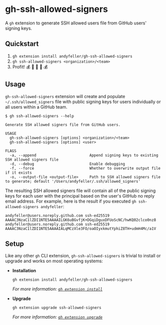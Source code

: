 # gh-ssh-allowed-signers

A `gh` extension to generate SSH allowed users file from GitHub users' signing keys.

## Quickstart

1. `gh extension install andyfeller/gh-ssh-allowed-signers`
1. `gh ssh-allowed-signers <organization>/<team>`
1. Profit! :moneybag: :money_with_wings: :money_mouth_face: :money_with_wings: :moneybag:

## Usage

`gh-ssh-allowed-signers` extension will create and populate `~/.ssh/allowed_signers` file with public signing keys for users individually or all users within a GitHub team.

```shell
$ gh ssh-allowed-signers --help

Generate SSH allowed signers file from GitHub users.

USAGE
  gh-ssh-allowed-signers [options] <organization>/<team>
  gh-ssh-allowed-signers [options] <user>

FLAGS
  -a, --append                        Append signing keys to existing SSH allowed signers file
  -d, --debug                         Enable debugging
  -f, --force                         Whether to overwrite output file if it exists
  -o, --output-file <output-file>     Path to SSH allowed signers file to generate; default '/Users/andyfeller/.ssh/allowed_signers'
```

The resulting SSH allowed signers file will contain all of the public signing keys for each user with the principal based on the user's GitHub no reply email address.  For example, here is the result if you executed `gh ssh-allowed-signers andyfeller`:

```shell
andyfeller@users.noreply.github.com ssh-ed25519 AAAAC3NzaC1lZDI1NTE5AAAAILGK6uBGvfjK+DGqiDguxDFUoScNC/hwKQ02clco0nz8
andyfeller@users.noreply.github.com ssh-ed25519 AAAAC3NzaC1lZDI1NTE5AAAAIALqMCzXle3FO/oaOIyxkmutYphiZ8TH+udmH4Mc/a1V
```

## Setup

Like any other `gh` CLI extension, `gh-ssh-allowed-signers` is trivial to install or upgrade and works on most operating systems:

- **Installation**

  ```shell
  gh extension install andyfeller/gh-ssh-allowed-signers
  ```
  
  _For more information: [`gh extension install`](https://cli.github.com/manual/gh_extension_install)_

- **Upgrade**

  ```shell
  gh extension upgrade ssh-allowed-signers
  ```

  _For more information: [`gh extension upgrade`](https://cli.github.com/manual/gh_extension_upgrade)_
